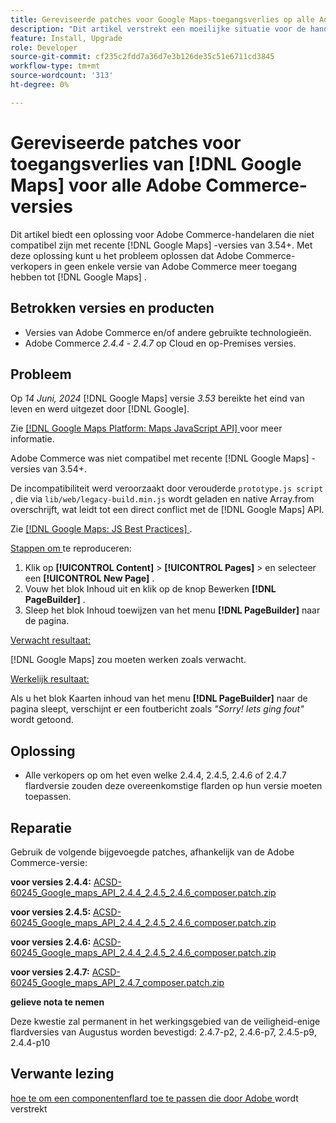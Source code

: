 ```yaml
---
title: Gereviseerde patches voor Google Maps-toegangsverlies op alle Adobe Commerce-versies
description: "Dit artikel verstrekt een moeilijke situatie voor de handelaars van Adobe Commerce die niet compatibel met om het even welke recente  [!DNL Google Maps]  versies van 3.54+ zijn."
feature: Install, Upgrade
role: Developer
source-git-commit: cf235c2fdd7a36d7e3b126de35c51e6711cd3845
workflow-type: tm+mt
source-wordcount: '313'
ht-degree: 0%

---
```


# Gereviseerde patches voor toegangsverlies van [!DNL Google Maps] voor alle Adobe Commerce-versies

Dit artikel biedt een oplossing voor Adobe Commerce-handelaren die niet compatibel zijn met recente [!DNL Google Maps] -versies van 3.54+. Met deze oplossing kunt u het probleem oplossen dat Adobe Commerce-verkopers in geen enkele versie van Adobe Commerce meer toegang hebben tot [!DNL Google Maps] .

## Betrokken versies en producten

* Versies van Adobe Commerce en/of andere gebruikte technologieën.
* Adobe Commerce *2.4.4* - *2.4.7* op Cloud en op-Premises versies.

## Probleem

Op *14 Juni, 2024* [!DNL Google Maps] versie *3.53* bereikte het eind van leven en werd uitgezet door [!DNL Google].

Zie [[!DNL Google Maps Platform: Maps JavaScript API] ](https://developers.google.com/maps/documentation/javascript/versions#documentation-for-the-api-versions) voor meer informatie.

Adobe Commerce was niet compatibel met recente [!DNL  Google Maps] -versies van 3.54+.

De incompatibiliteit werd veroorzaakt door verouderde `prototype.js script` , die via `lib/web/legacy-build.min.js` wordt geladen en native Array.from overschrijft, wat leidt tot een direct conflict met de [!DNL  Google Maps] API.

Zie [[!DNL Google Maps: JS Best Practices] ](https://developers.google.com/maps/documentation/javascript/best-practices).

<u> Stappen om </u> te reproduceren:

1. Klik op **[!UICONTROL Content]** > **[!UICONTROL Pages]** > en selecteer een **[!UICONTROL New Page]** .
1. Vouw het blok Inhoud uit en klik op de knop Bewerken **[!DNL PageBuilder]** .
1. Sleep het blok Inhoud toewijzen van het menu **[!DNL PageBuilder]** naar de pagina.

<u> Verwacht resultaat:</u>

[!DNL Google Maps] zou moeten werken zoals verwacht.

<u> Werkelijk resultaat: </u>

Als u het blok Kaarten inhoud van het menu **[!DNL PageBuilder]** naar de pagina sleept, verschijnt er een foutbericht zoals *&quot;Sorry! Iets ging fout&quot;* wordt getoond.

## Oplossing

* Alle verkopers op om het even welke 2.4.4, 2.4.5, 2.4.6 of 2.4.7 flardversie zouden deze overeenkomstige flarden op hun versie moeten toepassen.

## Reparatie

Gebruik de volgende bijgevoegde patches, afhankelijk van de Adobe Commerce-versie:

**voor versies 2.4.4:**
[ ACSD-60245_Google_maps_API_2.4.4_2.4.5_2.4.6_composer.patch.zip ](assets/ACSD-60245_Google_maps_API_2.4.4_2.4.5_2.4.6_composer.patch.zip)

**voor versies 2.4.5:**
[ ACSD-60245_Google_maps_API_2.4.4_2.4.5_2.4.6_composer.patch.zip ](assets/ACSD-60245_Google_maps_API_2.4.4_2.4.5_2.4.6_composer.patch.zip)

**voor versies 2.4.6:**
[ ACSD-60245_Google_maps_API_2.4.4_2.4.5_2.4.6_composer.patch.zip ](assets/ACSD-60245_Google_maps_API_2.4.4_2.4.5_2.4.6_composer.patch.zip)

**voor versies 2.4.7:**
[ ACSD-60245_Google_maps_API_2.4.7_composer.patch.zip ](assets/ACSD-60245_Google_maps_API_2.4.7_composer.patch.zip)

**gelieve nota te nemen**

Deze kwestie zal permanent in het werkingsgebied van de veiligheid-enige flardversies van Augustus worden bevestigd:
2.4.7-p2, 2.4.6-p7, 2.4.5-p9, 2.4.4-p10

## Verwante lezing

[ hoe te om een componentenflard toe te passen die door Adobe ](https://experienceleague.adobe.com/en/docs/commerce-knowledge-base/kb/how-to/how-to-apply-a-composer-patch-provided-by-magento) wordt verstrekt